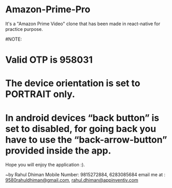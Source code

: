 # Amazon-Prime-Pro
It's a "Amazon Prime Video" clone that has been made in react-native for practice purpose.

#NOTE:
# Valid OTP is 958031
# The device orientation is set to PORTRAIT only.
# In android devices “back button” is set to disabled, for going back you have to use the “back-arrow-button” provided inside the app.


Hope you will enjoy the application :).

~by Rahul Dhiman
Mobile Number: 9815272884, 6283085684
email me at : 9580rahuldhiman@gmail.com, rahul.dhiman@appinventiv.com
